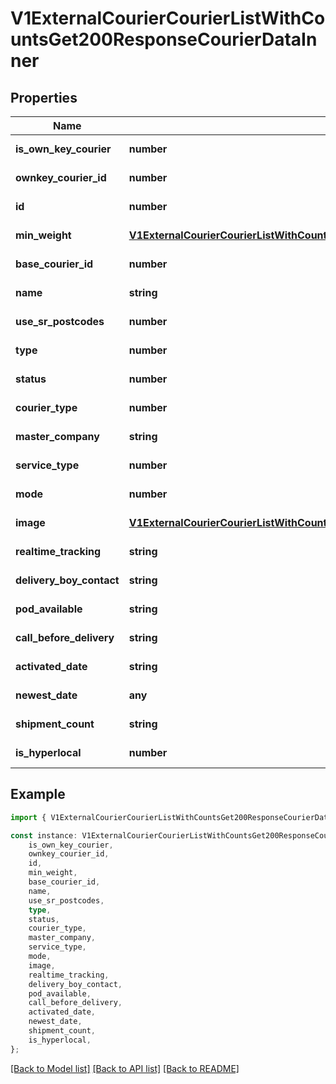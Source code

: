 # V1ExternalCourierCourierListWithCountsGet200ResponseCourierDataInner


## Properties

Name | Type | Description | Notes
------------ | ------------- | ------------- | -------------
**is_own_key_courier** | **number** |  | [default to undefined]
**ownkey_courier_id** | **number** |  | [default to undefined]
**id** | **number** |  | [default to undefined]
**min_weight** | [**V1ExternalCourierCourierListWithCountsGet200ResponseCourierDataInnerMinWeight**](V1ExternalCourierCourierListWithCountsGet200ResponseCourierDataInnerMinWeight.md) |  | [default to undefined]
**base_courier_id** | **number** |  | [default to undefined]
**name** | **string** |  | [default to undefined]
**use_sr_postcodes** | **number** |  | [default to undefined]
**type** | **number** |  | [default to undefined]
**status** | **number** |  | [default to undefined]
**courier_type** | **number** |  | [default to undefined]
**master_company** | **string** |  | [default to undefined]
**service_type** | **number** |  | [default to undefined]
**mode** | **number** |  | [default to undefined]
**image** | [**V1ExternalCourierCourierListWithCountsGet200ResponseCourierDataInnerImage**](V1ExternalCourierCourierListWithCountsGet200ResponseCourierDataInnerImage.md) |  | [default to undefined]
**realtime_tracking** | **string** |  | [default to undefined]
**delivery_boy_contact** | **string** |  | [default to undefined]
**pod_available** | **string** |  | [default to undefined]
**call_before_delivery** | **string** |  | [default to undefined]
**activated_date** | **string** |  | [default to undefined]
**newest_date** | **any** |  | [default to undefined]
**shipment_count** | **string** |  | [default to undefined]
**is_hyperlocal** | **number** |  | [default to undefined]

## Example

```typescript
import { V1ExternalCourierCourierListWithCountsGet200ResponseCourierDataInner } from './api';

const instance: V1ExternalCourierCourierListWithCountsGet200ResponseCourierDataInner = {
    is_own_key_courier,
    ownkey_courier_id,
    id,
    min_weight,
    base_courier_id,
    name,
    use_sr_postcodes,
    type,
    status,
    courier_type,
    master_company,
    service_type,
    mode,
    image,
    realtime_tracking,
    delivery_boy_contact,
    pod_available,
    call_before_delivery,
    activated_date,
    newest_date,
    shipment_count,
    is_hyperlocal,
};
```

[[Back to Model list]](../README.md#documentation-for-models) [[Back to API list]](../README.md#documentation-for-api-endpoints) [[Back to README]](../README.md)
